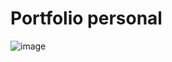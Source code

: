 # Portfolio personal

![image](https://github.com/momiavive/portfolio.dev/assets/8030419/f3380414-742d-4b1c-876b-cc3ddd01561e)
